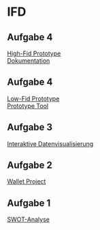 # IFD
## Aufgabe 4
<a href="https://xd.adobe.com/view/3d99caa1-297c-4b6f-8825-497d803a6198-68ca/">  High-Fid Prototype </a> <br>
<a href="https://github.com/boerena/IFD/blob/main/High%20Fid%20Prototyp.pdf">  Dokumentation </a>

## Aufgabe 4
<a href="https://github.com/boerena/IFD/blob/main/Low-Fid%20Prototype.pdf">  Low-Fid Prototype </a> <br>
<a href="https://github.com/boerena/IFD/blob/main/SKETCH_Rena_Böhringer.pdf">  Prototype Tool </a>

## Aufgabe 3
<a href="https://github.com/boerena/IFD/blob/main/Interaktive%20Datenvisualisierung1.pdf">  Interaktive Datenvisualisierung </a>

## Aufgabe 2
<a href="https://github.com/boerena/IFD/blob/main/Prototype1.pdf">  Wallet Project </a>

## Aufgabe 1
<a href="https://github.com/boerena/IFD/blob/main/Interface%20Design.png"> SWOT-Analyse </a>


